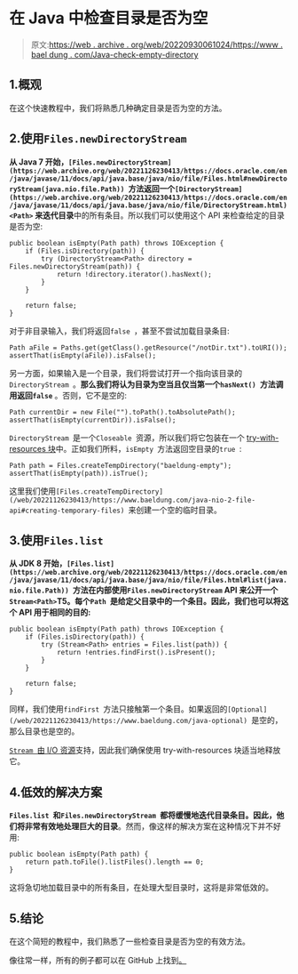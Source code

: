 # 在 Java 中检查目录是否为空

> 原文:[https://web . archive . org/web/20220930061024/https://www . bael dung . com/Java-check-empty-directory](https://web.archive.org/web/20220930061024/https://www.baeldung.com/java-check-empty-directory)

## 1.概观

在这个快速教程中，我们将熟悉几种确定目录是否为空的方法。

## 2.使用`Files.newDirectoryStream`

**从 Java 7 开始，`[Files.newDirectoryStream](https://web.archive.org/web/20221126230413/https://docs.oracle.com/en/java/javase/11/docs/api/java.base/java/nio/file/Files.html#newDirectoryStream(java.nio.file.Path)) `方法返回一个`[DirectoryStream](https://web.archive.org/web/20221126230413/https://docs.oracle.com/en/java/javase/11/docs/api/java.base/java/nio/file/DirectoryStream.html)<Path>` 来迭代目录**中的所有条目。所以我们可以使用这个 API 来检查给定的目录是否为空:

```
public boolean isEmpty(Path path) throws IOException {
    if (Files.isDirectory(path)) {
        try (DirectoryStream<Path> directory = Files.newDirectoryStream(path)) {
            return !directory.iterator().hasNext();
        }
    }

    return false;
}
```

对于非目录输入，我们将返回`false `，甚至不尝试加载目录条目:

```
Path aFile = Paths.get(getClass().getResource("/notDir.txt").toURI());
assertThat(isEmpty(aFile)).isFalse();
```

另一方面，如果输入是一个目录，我们将尝试打开一个指向该目录的`DirectoryStream `。**那么我们将认为目录为空当且仅当第一个`hasNext() `方法调用返回`false`** 。否则，它不是空的:

```
Path currentDir = new File("").toPath().toAbsolutePath();
assertThat(isEmpty(currentDir)).isFalse();
```

`DirectoryStream `是一个`Closeable `资源，所以我们将它包装在一个 [try-with-resources 块](/web/20221126230413/https://www.baeldung.com/java-try-with-resources)中。正如我们所料，`isEmpty `方法返回空目录的`true `:

```
Path path = Files.createTempDirectory("baeldung-empty");
assertThat(isEmpty(path)).isTrue();
```

这里我们使用`[Files.createTempDirectory](/web/20221126230413/https://www.baeldung.com/java-nio-2-file-api#creating-temporary-files) `来创建一个空的临时目录。

## 3.使用`Files.list`

**从 JDK 8 开始，`[Files.list](https://web.archive.org/web/20221126230413/https://docs.oracle.com/en/java/javase/11/docs/api/java.base/java/nio/file/Files.html#list(java.nio.file.Path)) `方法在内部使用`Files.newDirectoryStream` API 来公开一个`Stream<Path>`T5。每个`Path `是给定父目录中的一个条目。因此，我们也可以将这个 API 用于相同的目的:**

```
public boolean isEmpty(Path path) throws IOException {
    if (Files.isDirectory(path)) {
        try (Stream<Path> entries = Files.list(path)) {
            return !entries.findFirst().isPresent();
        }
    }

    return false;
}
```

同样，我们使用`findFirst `方法只接触第一个条目。如果返回的`[Optional](/web/20221126230413/https://www.baeldung.com/java-optional) `是空的，那么目录也是空的。

[`Stream `由 I/O 资源](/web/20221126230413/https://www.baeldung.com/java-stream-close)支持，因此我们确保使用 try-with-resources 块适当地释放它。

## 4.低效的解决方案

**`Files.list `和`Files.newDirectoryStream `都将缓慢地迭代目录条目。因此，他们将非常有效地处理巨大的目录**。然而，像这样的解决方案在这种情况下并不好用:

```
public boolean isEmpty(Path path) {
    return path.toFile().listFiles().length == 0;
}
```

这将急切地加载目录中的所有条目，在处理大型目录时，这将是非常低效的。

## 5.结论

在这个简短的教程中，我们熟悉了一些检查目录是否为空的有效方法。

像往常一样，所有的例子都可以在 GitHub 上找到[。](https://web.archive.org/web/20221126230413/https://github.com/eugenp/tutorials/tree/master/core-java-modules/core-java-io-3)